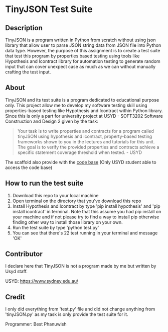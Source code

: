 # TinyJSON Test Suite

## Description

TinyJSON is a program written in Python from scratch without using json library that allow user to parse JSON string data from JSON file into Python data type. However, the purpose of this assignment is to create a test suite that test this program by properties based testing using tools like Hypothesis and Icontract library for automation testing to generate random input that can cover unexpect case as much as we can without manually crafting the test input.

## About

TinyJSON and its test suite is a program dedicated to educational purpose only. This project allow me to develop my software testing skill using properties-based testing like Hypothesis and Icontract within Python library. Since this is only a part for university project at USYD - SOFT3202 Software Construction and Design 2 given by the task:
>  Your task is to write properties and contracts for a program called tinyJSON using hypothesis and icontract, property-based testing frameworks shown to you in the lectures and tutorials for this unit. The goal is to verify the provided properties and contracts achieve a specific statement coverage threshold when tested. - USYD

The scaffold also provide with the [code base](https://edstem.org/au/courses/15196/lessons/52928/slides/359516) (Only USYD student able to access the code base)

## How to run the test suite

1. Download this repo to your local machine
2. Open terminal on the directory that you've download this repo
3. Install Hypothesis and Icontract by type
'pip install hypothesis' 
and
'pip install icontract'
in terminal. Note that this assume you had pip install on your machine and if not please try to find a way to install pip otherwise finding other way to install those library on your own.
4. Run the test suite by type 'python test.py'
5. You can see that there's 22 test running in your terminal and message 'OK'

## Contributor

I declare here that TinyJSON is not a program made by me but written by Usyd staff.

USYD: https://www.sydney.edu.au/

## Credit

I only did everything from 'test.py' file and did not change anything from 'tinyJSON.py' as my task is only provide the test suite for it.

Programmer: Best Phanuwish